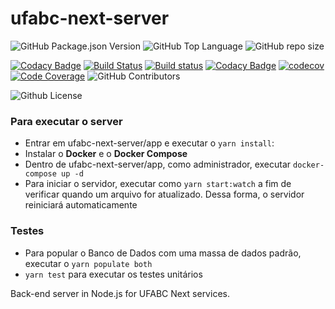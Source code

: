 # ufabc-next-server

<img alt="GitHub Package.json Version" src="https://img.shields.io/github/package-json/v/ufabc-next/ufabc-next-server" /> <img alt="GitHub Top Language" src="https://img.shields.io/github/languages/top/ufabc-next/ufabc-next-server" /> ![GitHub repo size](https://img.shields.io/github/repo-size/UFABCNextOps/ufabc-next-server)

[![Codacy Badge](https://api.codacy.com/project/badge/Grade/b7ff5f90d9514a0bb67f0eed50543401)](https://app.codacy.com/gh/UFABCNextOps/ufabc-next-server?utm_source=github.com&utm_medium=referral&utm_content=UFABCNextOps/ufabc-next-server&utm_campaign=Badge_Grade_Settings)
[![Build Status](https://scrutinizer-ci.com/g/UFABCNextOps/ufabc-next-server/badges/build.png?b=master)](https://scrutinizer-ci.com/g/UFABCNextOps/ufabc-next-server/build-status/master)
[![Build status](https://ci.appveyor.com/api/projects/status/lsob9vj7eyuejun2?svg=true)](https://ci.appveyor.com/project/JhonataSantana/ufabc-next-server)
[![Codacy Badge](https://app.codacy.com/project/badge/Grade/c97a33d865fb4b35b257b538f1661ad7)](https://www.codacy.com/gh/UFABCNextOps/ufabc-next-server/dashboard?utm_source=github.com&amp;utm_medium=referral&amp;utm_content=UFABCNextOps/ufabc-next-server&amp;utm_campaign=Badge_Grade)
[![codecov](https://codecov.io/gh/ufabc-next/ufabc-next-server/branch/master/graph/badge.svg)](https://codecov.io/gh/ufabc-next/ufabc-next-server) 
[![Code Coverage](https://scrutinizer-ci.com/g/UFABCNextOps/ufabc-next-server/badges/coverage.png?b=master)](https://scrutinizer-ci.com/g/UFABCNextOps/ufabc-next-server/?branch=master) <img alt="GitHub Contributors" src="https://img.shields.io/github/contributors/ufabc-next/ufabc-next-server" />

<img alt="Github License" src="https://img.shields.io/github/license/ufabc-next/ufabc-next-server" />

### Para executar o server 

- Entrar em ufabc-next-server/app e executar o `yarn install`:
- Instalar o **Docker** e o **Docker Compose**
- Dentro de ufabc-next-server/app, como administrador, executar `docker-compose up -d`
- Para iniciar o servidor, executar como `yarn start:watch` a fim de verificar quando um arquivo for atualizado. Dessa forma, o servidor reiniciará automaticamente

### Testes

- Para popular o Banco de Dados com uma massa de dados padrão, executar o `yarn populate both`
- `yarn test` para executar os testes unitários  

Back-end server in Node.js for UFABC Next services.
